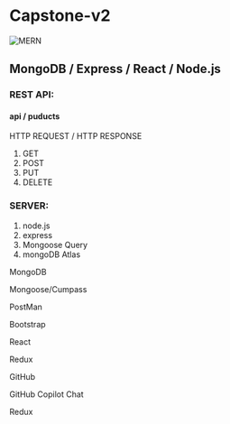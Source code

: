 # Capstone-v2

![MERN](https://miro.medium.com/v2/0*hU4zJiyVwWcM0L-w.png)

## MongoDB / Express / React / Node.js

### REST API:
#### api / puducts

HTTP REQUEST /
HTTP RESPONSE

1. GET
2. POST
3. PUT
4. DELETE
 
### SERVER:

1. node.js
1. express
1. Mongoose Query
1. mongoDB Atlas

MongoDB

Mongoose/Cumpass

PostMan

Bootstrap

React

Redux

GitHub

GitHub Copilot Chat

Redux

